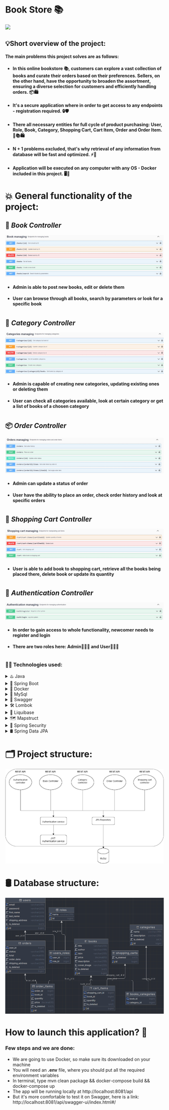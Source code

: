 # Book Store 📚

![](images/books_photo.jpg)

## 💡Short overview of the project:  

#### The main problems this project solves are as follows: 

* #### In this online bookstore 📚, customers can explore a vast collection of books and curate their orders based on their preferences. Sellers, on the other hand, have the opportunity to broaden the assortment, ensuring a diverse selection for customers and efficiently handling orders. 📦🛍️

* #### It's a secure application where in order to get access to any endpoints - registration required. 🔒🛡️

* #### There all necessary entities for full cycle of product purchasing: User, Role, Book, Category, Shopping Cart, Cart Item, Order and Order Item. 🛒📚🛍️ 

* #### N + 1 problems excluded, that's why retrieval of any information from database will be fast and optimized. ⚡🚀

* #### Application will be executed on any computer with any OS - Docker included in this project. 🖥️🐳

# 💥 General functionality of the project:

## 📓 _Book Controller_

![](images/book_controller.png)

* #### **Admin** is able to post new books, edit or delete them
* #### **User** can browse through all books, search by parameters or look for a specific book
#
## 📜 _Category Controller_

![](images/category_controller.png)

* #### **Admin** is capable of creating new categories, updating existing ones or deleting them
* #### **User** can check all categories available, look at certain category or get a list of books of a chosen category
#
## 📦 _Order Controller_

![](images/order_controller.png)

* #### **Admin** can update a status of order
* #### **User** have the ability to place an order, check order history and look at specific orders
#
## 🛒 _Shopping Cart Controller_

![](images/shopping-cart_controller.png)
* #### **User** is able to add book to shopping cart, retrieve all the books being placed there, delete book or update its quantity
#
## 🔐 _Authentication Controller_

![](images/authentication_controller.png)
* #### In order to gain access to whole functionality, newcomer needs to register and login
* #### There are two roles here: **Admin**👨🏻‍💼 and **User**🧑🏻‍💻

#
### 👨‍💻 Technologies used:

<details>
  <summary>♨️ Java</summary>

`17 version of Java is used`
</details>

<details>
    <summary>🍃️ Spring Boot</summary>

`3.1.4 version of Spring Boot`
</details>

<details>
    <summary>🐳 Docker</summary>

`Allows to run this application on every OS`
</details>

<details>
    <summary>🐬 MySql</summary>

`Relational database for managing your data`
</details>

<details>
    <summary>📖 Swagger</summary>

`Provides a comfortable documentation and testing environment for this API`
</details>

<details>
    <summary>🛠️ Lombok</summary>

`1.18.22 version of lombok library is used here`
</details>

<details>
  <summary>🔄 Liquibase</summary>

`3.10.3 version of liquibase is used here`
</details>

<details>
    <summary>🗺️ Mapstruct</summary>

`1.5.3 version of mapstruct library is used here`
</details>

<details>
    <summary>🔐 Spring Security</summary>

`3.1.4 version is used here`
</details>

<details>
    <summary>🛢️ Spring Data JPA</summary>

`3.1.4 version is used here`
</details>

# 🗂️ Project structure: 

![img_1.png](images/project_structure.png)

# 🛢️ Database structure:

![img_2.png](images/database_structure.png)


#


# How to launch this application? 🚀

### Few steps and we are done: 
* We are going to use Docker, so make sure its downloaded on your machine
* You will need an **.env** file, where you should put all the required environment variables
* In terminal, type mvn clean package && docker-compose build && docker-compose up
* The app will be running locally at http://localhost:8081/api
* But it's more comfortable to test it on Swagger, here is a link: http://localhost:8081/api/swagger-ui/index.html#/
    